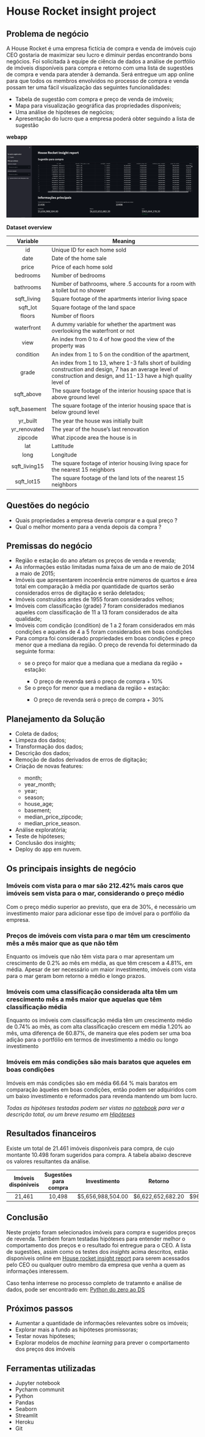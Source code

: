 # House Rocket insight project


## Problema de negócio

A House Rocket é uma empresa fictícia de compra e venda de imóveis cujo CEO gostaria de maximizar seu lucro e diminuir perdas encontrando bons negócios. Foi solicitada à equipe de ciência de dados a análise de portfólio de imóveis disponíveis para compra e retorno com uma lista de sugestões de compra e venda para atender à demanda. Será entregue um app online para que todos os membros envolvidos no processo de compra e venda possam ter uma fácil visualização das seguintes funcionalidades: 

<ul>
<li>Tabela de sugestão com compra e preço de venda de imóveis;</li>
<li>Mapa para visualização geográfica das propriedades disponíveis;</li>
<li>Uma análise de hipóteses de negócios;</li>
<li>Apresentação do lucro que a empresa poderá obter seguindo a lista de sugestão</li>
</ul>

**webapp**


![](https://github.com/lavinomenezes/House_rocket_insight_project/blob/main/images/webapp.png)

**Dataset overview**


| **Variable** | **Meaning** |
|:----------:|---------|
|id        |Unique ID for each home sold|
|date|Date of the home sale |
|price| Price of each home sold |
|bedrooms| Number of bedrooms |
|bathrooms| Number of bathrooms, where .5 accounts for a room with a toilet but no shower |
|sqft_living| Square footage of the apartments interior living space |
|sqft_lot| Square footage of the land space |
|floors |Number of floors |
|waterfront |A dummy variable for whether the apartment was overlooking the waterfront or not |
|view |An index from 0 to 4 of how good the view of the property was |
|condition |An index from 1 to 5 on the condition of the apartment, |
|grade |An index from 1 to 13, where 1-3 falls short of building construction and design, 7 has an average level of construction and design, and 11-13 have a high quality level of |construction and design. |
|sqft_above |The square footage of the interior housing space that is above ground level |
|sqft_basement |The square footage of the interior housing space that is below ground level |
|yr_built |The year the house was initially built |
|yr_renovated |The year of the house’s last renovation |
|zipcode | What zipcode area the house is in |
|lat |Lattitude |
|long |Longitude |
|sqft_living15 |The square footage of interior housing living space for the nearest 15 neighbors |
|sqft_lot15 |The square footage of the land lots of the nearest 15 neighbors |



##  Questões do negócio

<ul>
<li>Quais propriedades a empresa deveria comprar e a qual preço ?
</li>
<li>Qual o melhor momento para a venda depois da compra ?
</li>
</ul>

##  Premissas do negócio

<ul>
<li>Região e estação do ano afetam os preços de venda e revenda;
</li>
<li>As informações estão limitadas numa faixa de um ano de maio de 2014 a maio de 2015;
</li>
<li>Imóveis que apresentarem incoerência entre números de quartos e área total em comparação à média por quantidade de quartos serão considerados erros de digitação e serão deletados;
</li>
<li>Imóveis construídos antes de 1955 foram considerados velhos;</li>
<li>Imóveis com classificação (grade) 7 foram considerados medianos aqueles com classificação de 11 a 13 foram considerados de alta qualidade;</li>
<li>Imóveis com condição (condition) de 1 a 2 foram considerados em más condições e aqueles de 4 a 5 foram considerados em boas condições</li>
<li>Para compra  foi considerado propriedades em boas condições e preço menor que a mediana da região. O preço de revenda foi determinado da seguinte forma:</li>
 <ul>
<li>se o preço for maior que a mediana que a mediana da região + estação:</li>
 <ul>
 <li>O  preço de revenda será o preço de compra + 10%</li>
</ul>
<li>Se o preço for menor que a mediana da região + estação:</li>
<ul>
<li>O preço de revenda será o preço de compra + 30%</li>
</ul>  
 </ul>
</ul>

## Planejamento da Solução
<ul>
 <li>Coleta de dados;</li>
 <li>Limpeza dos dados;</li>
 <li>Transformação dos dados;</li>
 <li>Descrição dos dados;</li>
 <li>Remoção de dados derivados de erros de digitação;</li>
 <li>Criação de novas features:</li>
 <ul>
 <li>month;</li>
 <li>year_month;</li>
 <li>year;</li>
 <li>season;</li>
 <li>house_age;</li>
 <li>basement;</li>
 <li>median_price_zipcode;</li>
 <li>median_price_season.</li>
 </ul>
 <li>Análise exploratória;</li>
 <li>Teste de hipóteses;</li>
 <li>Conclusão dos insights;</li>
 <li>Deploy do app em nuvem.</li>
</ul>

##  Os  principais insights de negócio

<h3><strong>Imóveis com vista para o mar são 212.42% mais caros que imóveis sem vista para o mar, considerando o preço médio</strong> </h3>

Com o preço médio superior ao previsto, que era de 30%, é necessário um investimento maior para adicionar esse tipo de imóvel para o portfólio da empresa.

 
<h3><strong>Preços de imóveis com vista para o mar têm um crescimento mês a mês maior que as que não têm</strong></h3> 

Enquanto os imóveis que não têm vista para o mar apresentam um crescimento de 0.2% ao mês em média, as que têm crescem a 4.81%, em média. Apesar de ser necessário um maior investimento, imóveis com vista para o mar geram bom retorno a médio e longo prazos.


<h3><strong>Imóveis com uma classificação considerada alta têm um crescimento mês a mês maior que aquelas que têm classificação média</strong></h3>

Enquanto os imóveis com classificação média têm um crescimento médio de 0.74% ao mês, as com alta classificação crescem em média 1.20% ao mês, uma diferença de 60.87%, de maneira que eles podem ser uma boa adição para o portfólio em termos de investimento a médio ou longo investimento


<h3><strong>Imóveis em más condições são mais baratos que aqueles em boas condições</strong></h3>

Imóveis em más condições são em média 66.64 % mais baratos em comparação àqueles em boas condições, então podem ser adquiridos com um baixo investimento e reformados para revenda mantendo um bom lucro.


<i>Todas as hipóteses testadas podem ser vistas no [notebook](https://github.com/lavinomenezes/House_rocket_insight_project/blob/main/notebooks/House_rocket_notebook.ipynb) para ver a descrição total, ou um breve resumo em [Hipóteses](https://github.com/lavinomenezes/House_rocket_insight_project/blob/main/Hipoteses.md)</i>

## Resultados financeiros


Existe um total de 21.461 imóveis disponíveis para compra, de cujo montante 10.498 foram sugeridos para compra. A tabela abaixo descreve os valores resultantes da análise.



| Imóveis dispóniveis | Sugestões para compra | Investimento | Retorno | Lucro |
|:----------------------:|:--------------------:|:-------------:|:--------:|:--------:|
| 21,461 | 10,498 | $5,656,988,504.00 | $6,622,652,682.20 | $965,664,178.2 |




##  Conclusão

Neste projeto foram selecionados imóveis para compra e sugeridos preços de revenda. Também foram testadas hipóteses para entender melhor o comportamento dos preços e o resultado foi entregue para o CEO. A lista de sugestões, assim como os testes dos <i>insights</i> acima descritos, estão disponíveis online em [House rocket insight report](https://house-rocket-insight-report.herokuapp.com/) para serem acessados pelo CEO ou qualquer outro membro da empresa que venha a quem as informações interessem.


Caso tenha interrese no processo completo de tratamnto e análise de dados, pode ser encontrado em: [Python do zero ao DS](https://github.com/lavinomenezes/Python_do_zero_ao_DS)





##  Próximos passos

<ul>
<li>Aumentar a quantidade de informações relevantes sobre os imóveis;
</li>
<li>Explorar mais a fundo as hipóteses promissoras; 
</li>
<li>Testar novas hipóteses;</li>
<li>Explorar modelos de <i>machine learning</i> para prever o comportamento dos preços dos imóveis</li>
</ul>


## Ferramentas utilizadas

<ul>
<li>Jupyter notebook</li>
    <li>Pycharm communit</li>
<li>Python</li>
<li>Pandas</li>
    <li>Seaborn</li>
<li>Streamlit</li>
    <li>Heroku</li>
    <li>Git</li>
</ul>
